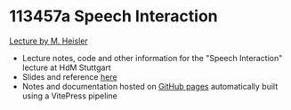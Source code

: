 # 113457a Speech Interaction
[Lecture by M. Heisler](https://hdm-stuttgart.de/vorlesung_detail?vorlid=5215695)

- Lecture notes, code and other information for the "Speech Interaction" lecture at HdM Stuttgart
- Slides and reference [here](https://heisler.pages.mi.hdm-stuttgart.de/si/intro.html)
- Notes and documentation hosted on [GitHub pages](https://julian-schn.github.io/113457a-speech_interaction/) automatically built using a VitePress pipeline
